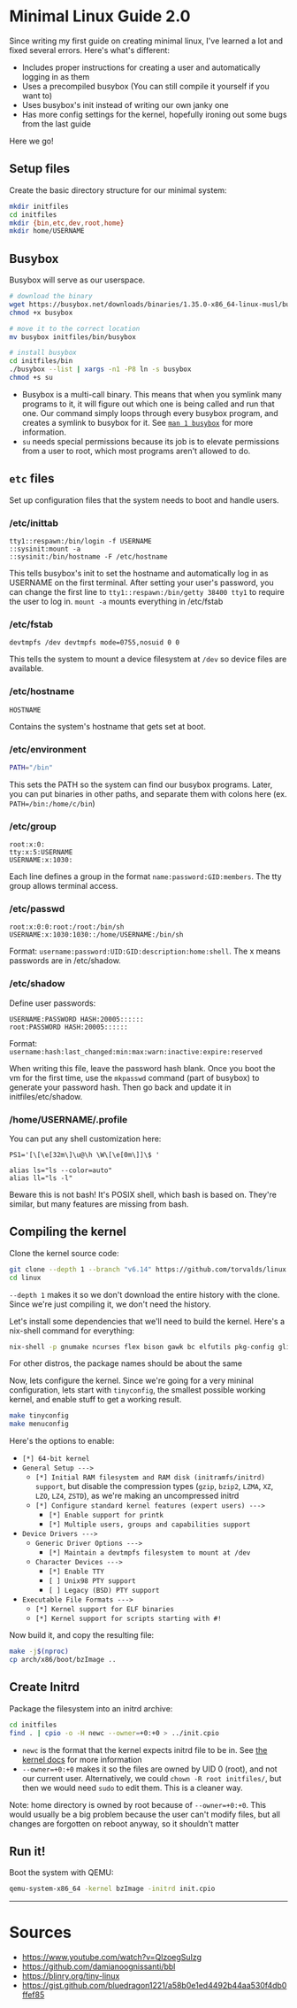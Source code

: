 # Minimal Linux Guide 2.0

Since writing my first guide on creating minimal linux, I've learned a lot and fixed several errors. Here's what's different:
- Includes proper instructions for creating a user and automatically logging in as them
- Uses a precompiled busybox (You can still compile it yourself if you want to)
- Uses busybox's init instead of writing our own janky one
- Has more config settings for the kernel, hopefully ironing out some bugs from the last guide

Here we go!

## Setup files
Create the basic directory structure for our minimal system:
```sh
mkdir initfiles
cd initfiles
mkdir {bin,etc,dev,root,home}
mkdir home/USERNAME
```

## Busybox
Busybox will serve as our userspace.
```sh
# download the binary
wget https://busybox.net/downloads/binaries/1.35.0-x86_64-linux-musl/busybox
chmod +x busybox

# move it to the correct location
mv busybox initfiles/bin/busybox

# install busybox
cd initfiles/bin
./busybox --list | xargs -n1 -P8 ln -s busybox
chmod +s su
```
- Busybox is a multi-call binary. This means that when you symlink many programs to it, it will figure out which one is being called and run that one. Our command simply loops through every busybox program, and creates a symlink to busybox for it. See [`man 1 busybox`](https://man.archlinux.org/man/busybox.1.en#USAGE) for more information.
- `su` needs special permissions because its job is to elevate permissions from a user to root, which most programs aren't allowed to do.

## `etc` files
Set up configuration files that the system needs to boot and handle users.

### /etc/inittab
```
tty1::respawn:/bin/login -f USERNAME
::sysinit:mount -a
::sysinit:/bin/hostname -F /etc/hostname
```
This tells busybox's init to set the hostname and automatically log in as USERNAME on the first terminal.
After setting your user's password, you can change the first line to `tty1::respawn:/bin/getty 38400 tty1` to require the user to log in.
`mount -a` mounts everything in /etc/fstab

### /etc/fstab
```
devtmpfs /dev devtmpfs mode=0755,nosuid 0 0
```
This tells the system to mount a device filesystem at `/dev` so device files are available.

### /etc/hostname
```
HOSTNAME
```
Contains the system's hostname that gets set at boot.

### /etc/environment
```sh
PATH="/bin"
```
This sets the PATH so the system can find our busybox programs.
Later, you can put binaries in other paths, and separate them with colons here (ex. `PATH=/bin:/home/c/bin`)

### /etc/group
```
root:x:0:
tty:x:5:USERNAME
USERNAME:x:1030:
```
Each line defines a group in the format `name:password:GID:members`.
The tty group allows terminal access.

### /etc/passwd
```
root:x:0:0:root:/root:/bin/sh
USERNAME:x:1030:1030::/home/USERNAME:/bin/sh
```
Format: `username:password:UID:GID:description:home:shell`.
The x means passwords are in /etc/shadow.

### /etc/shadow
Define user passwords:
```
USERNAME:PASSWORD HASH:20005::::::
root:PASSWORD HASH:20005::::::
```
Format: `username:hash:last_changed:min:max:warn:inactive:expire:reserved`

When writing this file, leave the password hash blank.
Once you boot the vm for the first time, use the `mkpasswd` command (part of busybox) to generate your password hash.
Then go back and update it in initfiles/etc/shadow.

### /home/USERNAME/.profile
You can put any shell customization here:
```
PS1='[\[\e[32m\]\u@\h \W\[\e[0m\]]\$ '

alias ls="ls --color=auto"
alias ll="ls -l"
```
Beware this is not bash! It's POSIX shell, which bash is based on. They're similar, but many features are missing from bash.

## Compiling the kernel
Clone the kernel source code:
```sh
git clone --depth 1 --branch "v6.14" https://github.com/torvalds/linux
cd linux
```
`--depth 1` makes it so we don't download the entire history with the clone. Since we're just compiling it, we don't need the history.

Let's install some dependencies that we'll need to build the kernel. Here's a nix-shell command for everything:
```sh
nix-shell -p gnumake ncurses flex bison gawk bc elfutils pkg-config glibc stdenv.cc.libc.static
```
For other distros, the package names should be about the same

Now, lets configure the kernel.
Since we're going for a very mininal configuration, lets start with `tinyconfig`, the smallest possible working kernel, and enable stuff to get a working result.
```sh
make tinyconfig
make menuconfig
```

Here's the options to enable:
- `[*] 64-bit kernel`
- `General Setup --->`
  - `[*] Initial RAM filesystem and RAM disk (initramfs/initrd) support`, but disable the compression types (`gzip`, `bzip2`, `LZMA`, `XZ`, `LZO`, `LZ4`, `ZSTD`), as we're making an uncompressed initrd
  - `[*] Configure standard kernel features (expert users) --->`
    - `[*] Enable support for printk`
    - `[*] Multiple users, groups and capabilities support`
- `Device Drivers --->`
  - `Generic Driver Options --->`
    - `[*] Maintain a devtmpfs filesystem to mount at /dev`
  - `Character Devices --->`
    - `[*] Enable TTY`
    - `[ ] Unix98 PTY support`
    - `[ ] Legacy (BSD) PTY support`
- `Executable File Formats --->`
  - `[*] Kernel support for ELF binaries`
  - `[*] Kernel support for scripts starting with #!`

Now build it, and copy the resulting file:
```sh
make -j$(nproc)
cp arch/x86/boot/bzImage ..
```

## Create Initrd
Package the filesystem into an initrd archive:
```sh
cd initfiles
find . | cpio -o -H newc --owner=+0:+0 > ../init.cpio
```
- `newc` is the format that the kernel expects initrd file to be in. See [the kernel docs](https://docs.kernel.org/admin-guide/initrd.html#compressed-cpio-images) for more information
- `--owner=+0:+0` makes it so the files are owned by UID 0 (root), and not our current user. Alternatively, we could `chown -R root initfiles/`, but then we would need `sudo` to edit them. This is a cleaner way.

Note: home directory is owned by root because of `--owner=+0:+0`.
This would usually be a big problem because the user can't modify files, but all changes are forgotten on reboot anyway, so it shouldn't matter

## Run it!
Boot the system with QEMU:
```sh
qemu-system-x86_64 -kernel bzImage -initrd init.cpio
```

---
# Sources
- https://www.youtube.com/watch?v=QlzoegSuIzg
- https://github.com/damianoognissanti/bbl
- https://blinry.org/tiny-linux
- https://gist.github.com/bluedragon1221/a58b0e1ed4492b44aa530f4db0ffef85
